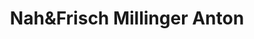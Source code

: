 ---
title: "Nah&Frisch Millinger Anton"
url: /nussdorf-am-attersee/nahundfrisch-millinger-anton/
shop: Supermarkt
---